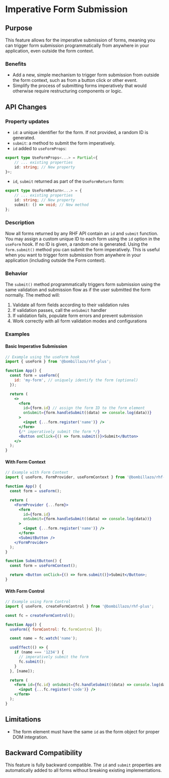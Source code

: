 # Imperative Form Submission

## Purpose

This feature allows for the imperative submission of forms, meaning you can trigger form submission programmatically from anywhere in your application, even outside the form context.

### Benefits

- Add a new, simple mechanism to trigger form submission from outside the form context, such as from a button click or other event.
- Simplify the process of submitting forms imperatively that would otherwise require restructuring components or logic.

## API Changes

### Property updates

- `id`: a unique identifier for the form. If not provided, a random ID is generated.
- `submit`: a method to submit the form imperatively.
- `id` added to `useFormProps`:

```typescript
export type UseFormProps<...> = Partial<{
    // ... existing properties
    id: string; // New property
}>;
```

- `id`, `submit` returned as part of the `UseFormReturn` form:

```typescript
export type UseFormReturn<...> = {
    // ... existing properties
    id: string; // New property
    submit: () => void; // New method
};
```

### Description

Now all forms returned by any RHF API contain an `id` and `submit` function. You may assign a custom unique ID to each form using the `id` option in the `useForm` hook. If no ID is given, a random one is generated. Using the `form.submit()` method you can submit the form imperatively. This is useful when you want to trigger form submission from anywhere in your application (including outside the Form context).

### Behavior

The `submit()` method programmatically triggers form submission using the same validation and submission flow as if the user submitted the form normally. The method will:

1. Validate all form fields according to their validation rules
2. If validation passes, call the `onSubmit` handler
3. If validation fails, populate form errors and prevent submission
4. Work correctly with all form validation modes and configurations

### Examples

#### Basic Imperative Submission

```jsx
// Example using the useForm hook
import { useForm } from '@bombillazo/rhf-plus';

function App() {
  const form = useForm({
    id: 'my-form', // uniquely identify the form (optional)
  });

  return (
    <>
      <form
        id={form.id} // assign the form ID to the form element
        onSubmit={form.handleSubmit((data) => console.log(data))}
      >
        <input {...form.register('name')} />
      </form>
      {/* imperatively submit the form */}
      <Button onClick={() => form.submit()}>Submit</Button>
    </>
  );
}
```

#### With Form Context

```jsx
// Example with Form Context
import { useForm, FormProvider, useFormContext } from '@bombillazo/rhf-plus';

function App() {
  const form = useForm();

  return (
    <FormProvider {...form}>
      <form
        id={form.id}
        onSubmit={form.handleSubmit((data) => console.log(data))}
      >
        <input {...form.register('name')} />
      </form>
      <SubmitButton />
    </FormProvider>
  );
}

function SubmitButton() {
  const form = useFormContext();

  return <Button onClick={() => form.submit()}>Submit</Button>;
}
```

#### With Form Control

```jsx
// Example using Form Control
import { useForm, createFormControl } from '@bombillazo/rhf-plus';

const fc = createFormControl();

function App() {
  useForm({ formControl: fc.formControl });

  const name = fc.watch('name');

  useEffect(() => {
    if (name === '1234') {
      // imperatively submit the form
      fc.submit();
    }
  }, [name]);

  return (
    <form id={fc.id} onSubmit={fc.handleSubmit((data) => console.log(data))}>
      <input {...fc.register('code')} />
    </form>
  );
}
```

## Limitations

- The form element must have the same `id` as the form object for proper DOM integration.

## Backward Compatibility

This feature is fully backward compatible. The `id` and `submit` properties are automatically added to all forms without breaking existing implementations.
